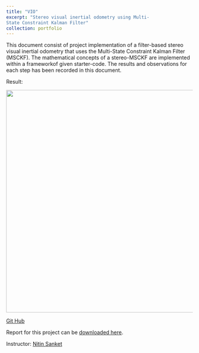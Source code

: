 ```yaml
---
title: "VIO"
excerpt: "Stereo visual inertial odometry using Multi-
State Constraint Kalman Filter"
collection: portfolio
---
```

This document consist of project implementation of a filter-based stereo visual inertial odometry that uses the Multi-State Constraint Kalman Filter (MSCKF). The mathematical concepts of a stereo-MSCKF are implemented within a frameworkof given starter-code. The results and observations for each step has been recorded in this document.

Result:

<img src='https://github.com/shivakumar-tekumatla/shivakumar-tekumatla.github.io/blob/master/files/GIFs/vio.png?raw=true' width =600  />

[Git Hub](https://github.com/Ajithjaas/RBE549_CV_Projects/tree/main/VIO)

Report for this project can be [downloaded here](https://github.com/shivakumar-tekumatla/shivakumar-tekumatla.github.io/blob/master/files/vio.pdf). 

Instructor: [Nitin Sanket](https://nitinjsanket.github.io/)